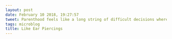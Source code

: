 ```yaml
---
layout: post
date: February 10 2018, 19:27:57
tweet: Parenthood feels like a long string of difficult decisions where the outcome is basically never fully understood.
tags: microblog
title: Like Ear Piercings
---
```




